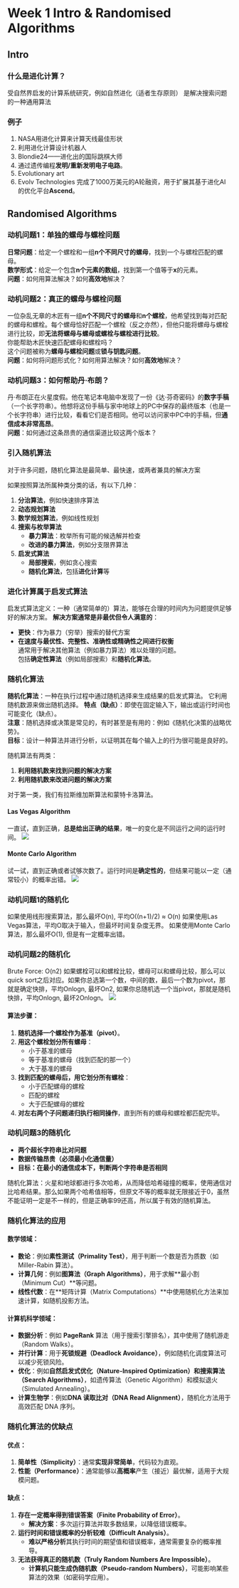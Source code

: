 # Week 1 Intro & Randomised Algorithms
## Intro
### 什么是进化计算？
受自然界启发的计算系统研究，例如自然进化（适者生存原则）
是解决搜索问题的一种通用算法

### 例子
1. NASA用进化计算来计算天线最佳形状
2. 利用进化计算设计机器人
3. Blondie24——进化出的国际跳棋大师
4. 通过遗传编程**发明/重新发明电子电路**。
5. Evolutionary art
6. Evolv Technologies 完成了1000万美元的A轮融资，用于扩展其基于进化AI的优化平台**Ascend**。

## Randomised Algorithms

### 动机问题1：单独的螺母与螺栓问题
**日常问题**：给定一个螺栓和一组**n个不同尺寸的螺母**，找到一个与螺栓匹配的螺母。  
**数学形式**：给定一个包含**n个元素的数组**，找到第一个值等于**x**的元素。  
**问题**：如何用算法解决？如何**高效地**解决？

### **动机问题2：真正的螺母与螺栓问题**  
一位杂乱无章的木匠有一组**n个不同尺寸的螺母**和**n个螺栓**，他希望找到每对匹配的螺母和螺栓。每个螺母恰好匹配一个螺栓（反之亦然），但他只能将螺母与螺栓进行比较，即**无法将螺母与螺母或螺栓与螺栓进行比较**。  
你能帮助木匠快速匹配螺母和螺栓吗？  
这个问题被称为**螺母与螺栓问题**或**锁与钥匙问题**。  
**问题**：如何将问题形式化？如何用算法解决？如何**高效地**解决？

### 动机**问题3：如何帮助丹·布朗？**  
丹·布朗正在火星度假。他在笔记本电脑中发现了一份《达·芬奇密码》的**数字手稿**（一个长字符串）。他想将这份手稿与家中地球上的PC中保存的最终版本（也是一个长字符串）进行比较，看看它们是否相同。他可以访问家中PC中的手稿，但**通信成本非常高昂**。  
**问题**：如何通过这条昂贵的通信渠道比较这两个版本？

### 引入随机算法
对于许多问题，随机化算法是最简单、最快速，或两者兼具的解决方案

如果按照算法所属种类分类的话，有以下几种：
1. **分治算法**，例如快速排序算法
2. **动态规划算法**
3. **数学规划算法**，例如线性规划
4. **搜索与枚举算法**
    - **暴力算法**：枚举所有可能的候选解并检查
    - **改进的暴力算法**，例如分支限界算法
5. **启发式算法**
    - **局部搜索**，例如贪心搜索
	- **随机化算法**，包括**进化计算**等

### 进化计算属于启发式算法
启发式算法定义：一种（通常简单的）算法，能够在合理的时间内为问题提供足够好的解决方案。
**解决方案通常是非最优但令人满意的**：

- **更快**：作为暴力（穷举）搜索的替代方案
- **在速度与最优性、完整性、准确性或精确性之间进行权衡**  
    通常用于解决其他算法（例如暴力算法）难以处理的问题。  
    包括**确定性算法**（例如局部搜索）和**随机化算法**。

### 随机化算法
**随机化算法**：一种在执行过程中通过随机选择来生成结果的启发式算法。  它利用随机数源来做出随机选择。
**特点（缺点）**：即使在固定输入下，输出或运行时间也可能变化（缺点）。  
**注意**：随机选择或决策是常见的，有时甚至是有用的：例如《随机化决策的战略优势》。  
**目标**：设计一种算法并进行分析，以证明其在每个输入上的行为很可能是良好的。

随机算法有两类：
1. **利用随机数来找到问题的解决方案**
2. **利用随机数来改进问题的解决方案**

对于第一类，我们有拉斯维加斯算法和蒙特卡洛算法。

#### Las Vegas Algorithm
一直试，直到正确，**总是给出正确的结果**，唯一的变化是不同运行之间的运行时间。
![](assets/Pasted%20image%2020250128011253.webp)

#### Monte Carlo Algorithm
试一试，直到正确或者试够次数了。运行时间是**确定性的**，但结果可能以一定（通常较小）的概率出错。
![](assets/Pasted%20image%2020250128011318.webp)

### 动机问题1的随机化
如果使用线形搜索算法，那么最坏O(n), 平均O((n+1)/2) ≈ O(n)
如果使用Las Vegas算法，平均O取决于输入，但最坏时间复杂度无界。
如果使用Monte Carlo算法，那么最坏O(1), 但是有一定概率出错。

### 动机问题2的随机化
Brute Force: O(n2)
如果螺栓可以和螺栓比较，螺母可以和螺母比较，那么可以quick sort之后对应。如果你总选第一个数，中间的数，最后一个数为pivot，那就是确定快排，平均Onlogn, 最坏On2, 如果你总随机选一个当pivot，那就是随机快排，平均Onlogn, 最坏2Onlogn。
![](assets/Pasted%20image%2020250128011900.webp)


#### **算法步骤：**

1. **随机选择一个螺栓作为基准（pivot）**。
2. **用这个螺栓划分所有螺母**：
    - 小于基准的螺母
    - 等于基准的螺母（找到匹配的那一个）
    - 大于基准的螺母
3. **找到匹配的螺母后，用它划分所有螺栓**：
    - 小于匹配螺母的螺栓
    - 匹配的螺栓
    - 大于匹配螺母的螺栓
4. **对左右两个子问题递归执行相同操作**，直到所有的螺母和螺栓都匹配完毕。

### 动机问题3的随机化
- **两个超长字符串比对问题**
- **数据传输昂贵（必须最小化通信量）**
- **目标：在最小的通信成本下，判断两个字符串是否相同**

随机化算法：火星和地球都进行多次哈希，从而降低哈希碰撞的概率，使用通信对比哈希结果。那么如果两个哈希值相等，但原文不等的概率就无限接近于0，虽然不能证明一定是不一样的，但是正确率99还高，所以属于有效的随机算法。


### **随机化算法的应用**

#### **数学领域：**

- **数论**：例如**素性测试（Primality Test）**，用于判断一个数是否为质数（如 Miller-Rabin 算法）。
- **计算几何**：例如**图算法（Graph Algorithms）**，用于求解**最小割（Minimum Cut）**等问题。
- **线性代数**：在**矩阵计算（Matrix Computations）**中使用随机化方法来加速计算，如随机投影方法。

#### **计算机科学领域：**

- **数据分析**：例如 **PageRank** 算法（用于搜索引擎排名），其中使用了随机游走（Random Walks）。
- **并行计算**：用于**死锁规避（Deadlock Avoidance）**，例如随机化调度算法可以减少死锁风险。
- **优化**：例如**自然启发式优化（Nature-Inspired Optimization）**和**搜索算法（Search Algorithms）**，如遗传算法（Genetic Algorithm）和模拟退火（Simulated Annealing）。
- **计算生物学**：例如**DNA 读取比对（DNA Read Alignment）**，随机化方法用于高效匹配 DNA 序列。

### **随机化算法的优缺点**

#### **优点：**

1. **简单性（Simplicity）**：通常**实现非常简单**，代码较为直观。
2. **性能（Performance）**：通常能够以**高概率**产生（接近）最优解，适用于大规模问题。

#### **缺点：**

1. **存在一定概率得到错误答案（Finite Probability of Error）**。
    - **解决方案**：多次运行算法并取多数结果，以降低错误概率。
2. **运行时间和错误概率的分析较难（Difficult Analysis）**。
    - **难以严格分析**其执行时间的期望值和错误概率，通常需要复杂的概率推导。
3. **无法获得真正的随机数（Truly Random Numbers Are Impossible）**。
    - **计算机只能生成伪随机数（Pseudo-random Numbers）**，可能影响某些算法的效果（如密码学应用）。


